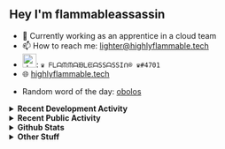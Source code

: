 ## Hey I'm flammableassassin

- 🔭 Currently working as an apprentice in a cloud team  
- 📫 How to reach me: [lighter@highlyflammable.tech](mailto:lighter@highlyflammable.tech?subject=Hello)
- <img src="https://discord.com/assets/2c21aeda16de354ba5334551a883b481.png" alt="drawing" width="25"/>: `♛ ᖴᒪᗩᙏᙏᗩᙖᒪᙓᗩSSᗩSSIᑎ® ♛#4701`
- 🌐 [highlyflammable.tech](https://highlyflammable.tech)

<!--START_SECTION:randomWord-->
- Random word of the day: [obolos](https://www.wordnik.com/words/obolos)
<!--END_SECTION:randomWord-->

<details>
  <summary><b>Recent Development Activity</b></summary>
  
  <!--START_SECTION:waka-->

```txt
YAML         6 hrs 7 mins    ███████████████▒░░░░░░░░░   61.83 %
JavaScript   2 hrs 14 mins   █████▓░░░░░░░░░░░░░░░░░░░   22.71 %
Other        37 mins         █▓░░░░░░░░░░░░░░░░░░░░░░░   06.32 %
JSON         22 mins         █░░░░░░░░░░░░░░░░░░░░░░░░   03.87 %
Markdown     9 mins          ▒░░░░░░░░░░░░░░░░░░░░░░░░   01.68 %
```

<!--END_SECTION:waka-->

</details>

<details>
  <summary><b>Recent Public Activity</b></summary>
    <br>

  <!--START_SECTION:activity-->
1. 🗣 Commented on [#77](https://github.com/flamableassassin/status/issues/77#issuecomment-1872182722) in [flamableassassin/status](https://github.com/flamableassassin/status)
2. 🔒 Closed issue [#77](https://github.com/flamableassassin/status/issues/77) in [flamableassassin/status](https://github.com/flamableassassin/status)
3. ❗ Opened issue [#77](https://github.com/flamableassassin/status/issues/77) in [flamableassassin/status](https://github.com/flamableassassin/status)
4. 🗣 Commented on [#76](https://github.com/flamableassassin/status/issues/76#issuecomment-1871709083) in [flamableassassin/status](https://github.com/flamableassassin/status)
5. 🔒 Closed issue [#76](https://github.com/flamableassassin/status/issues/76) in [flamableassassin/status](https://github.com/flamableassassin/status)
  <!--END_SECTION:activity-->

</details>

<details>
  <summary><b>Github Stats</b></summary>
    <br>
    <p align="center">
      <img width="48%" src="https://github-readme-stats.vercel.app/api?username=flamableassassin&count_private=true&show_icons=true&theme=radical"/>
      <img width="48%" src="https://github-readme-streak-stats.herokuapp.com?user=flamableassassin&theme=neon-dark"/>
    </p>
  
</details>

<details>
  <summary><b>Other Stuff</b></summary>
  <br>
<a href="https://www.abuseipdb.com/user/67633" title="AbuseIPDB" alt="AbuseIPDB Contributor Badge">
	<img src="https://www.abuseipdb.com/contributor/67633.svg" style="width: 180px;">
</a>
  
</details>
